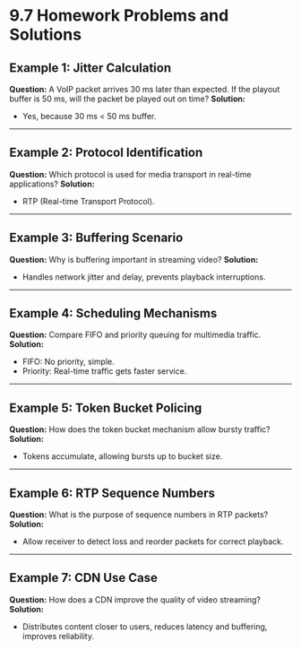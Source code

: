 # 9.7 Homework Problems and Solutions

## Example 1: Jitter Calculation
**Question:**
A VoIP packet arrives 30 ms later than expected. If the playout buffer is 50 ms, will the packet be played out on time?
**Solution:**
- Yes, because 30 ms < 50 ms buffer.

---

## Example 2: Protocol Identification
**Question:**
Which protocol is used for media transport in real-time applications?
**Solution:**
- RTP (Real-time Transport Protocol).

---

## Example 3: Buffering Scenario
**Question:**
Why is buffering important in streaming video?
**Solution:**
- Handles network jitter and delay, prevents playback interruptions.

---

## Example 4: Scheduling Mechanisms
**Question:**
Compare FIFO and priority queuing for multimedia traffic.
**Solution:**
- FIFO: No priority, simple.
- Priority: Real-time traffic gets faster service.

---

## Example 5: Token Bucket Policing
**Question:**
How does the token bucket mechanism allow bursty traffic?
**Solution:**
- Tokens accumulate, allowing bursts up to bucket size.

---

## Example 6: RTP Sequence Numbers
**Question:**
What is the purpose of sequence numbers in RTP packets?
**Solution:**
- Allow receiver to detect loss and reorder packets for correct playback.

---

## Example 7: CDN Use Case
**Question:**
How does a CDN improve the quality of video streaming?
**Solution:**
- Distributes content closer to users, reduces latency and buffering, improves reliability. 